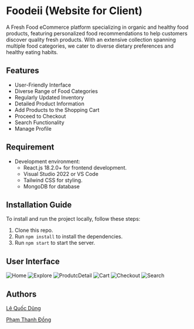 # Foodeii (Website for Client)
A Fresh Food eCommerce platform specializing in organic and healthy food products, featuring personalized food recommendations to help customers discover quality fresh products. With an extensive collection spanning multiple food categories, we cater to diverse dietary preferences and healthy eating habits.

## Features

- User-Friendly Interface
- Diverse Range of Food Categories
- Regularly Updated Inventory
- Detailed Product Information
- Add Products to the Shopping Cart
- Proceed to Checkout
- Search Functionality
- Manage Profile

## Requirement
- Development environment:
    - React.js 18.2.0+ for frontend development.
    - Visual Studio 2022 or VS Code
    - Tailwind CSS for styling.
    - MongoDB for database
      
## Installation Guide

To install and run the project locally, follow these steps:

1. Clone this repo.
2. Run `npm install` to install the dependencies.
3. Run `npm start` to start the server.


## User Interface

![Home](./demo_ui/Home.png)
![Explore](./demo_ui/Products.png)
![ProdutcDetail](./demo_ui/Detail.png)
![Cart](./demo_ui/cart.png)
![Checkout](./demo_ui/about.png)
![Search](./demo_ui/search.png)


## Authors

[Lê Quốc Dũng](https://github.com/DungLe2983)

[Phạm Thanh Đồng ](https://github.com/ThanhDong00)


